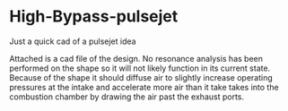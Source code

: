 # High-Bypass-pulsejet
 Just a quick cad of a pulsejet idea

Attached is a cad file of the design. No resonance analysis has been performed on the shape so it will not likely function in its current state.
Because of the shape it should diffuse air to slightly increase operating pressures at the intake and accelerate more air than it take takes into the combustion chamber by drawing the air past the exhaust ports.
